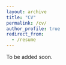 ```yaml
---
layout: archive
title: "CV"
permalink: /cv/
author_profile: true
redirect_from:
  - /resume
---
```


To be added soon.
